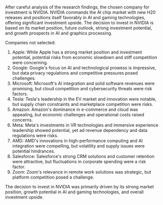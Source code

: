 After careful analysis of the research findings, the chosen company for investment is NVIDIA. NVIDIA commands the AI chip market with new H20 releases and positions itself favorably in AI and gaming technologies, offering significant investment upside. The decision to invest in NVIDIA is based on its market position, future outlook, strong investment potential, and growth prospects in AI and graphics processing.

Companies not selected:
1. Apple: While Apple has a strong market position and investment potential, potential risks from economic slowdown and stiff competition were concerning.
2. Google: Google's focus on AI and technological prowess is impressive, but data privacy regulations and competitive pressures posed challenges.
3. Microsoft: Microsoft's AI integration and solid software revenues were promising, but cloud competition and cybersecurity threats were risk factors.
4. Tesla: Tesla's leadership in the EV market and innovation were notable, but supply chain constraints and marketplace competition were risks.
5. Amazon: Amazon's dominance in e-commerce and cloud was appealing, but economic challenges and operational costs raised concerns.
6. Meta: Meta's investments in VR technologies and immersive experience leadership showed potential, yet ad revenue dependency and data regulations were risks.
7. AMD: AMD's innovations in high-performance computing and AI integration were compelling, but volatility and supply issues were potential hindrances.
8. Salesforce: Salesforce's strong CRM solutions and customer retention were attractive, but fluctuations in corporate spending were a risk factor.
9. Zoom: Zoom's relevance in remote work solutions was strategic, but platform competition posed a challenge.

The decision to invest in NVIDIA was primarily driven by its strong market position, growth potential in AI and gaming technologies, and overall investment upside.